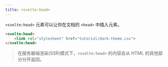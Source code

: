 ```yaml
---
title: <svelte:head>
---
```


`<svelte:head>` 元素可以让你在文档的 `<head>` 中插入元素。

```html
<svelte:head>
	<link rel="stylesheet" href="tutorial/dark-theme.css">
</svelte:head>
```

> 在服务器端渲染(SSR)模式下，`<svelte:head>` 的内容会从 HTML 的其他部分分开返回。